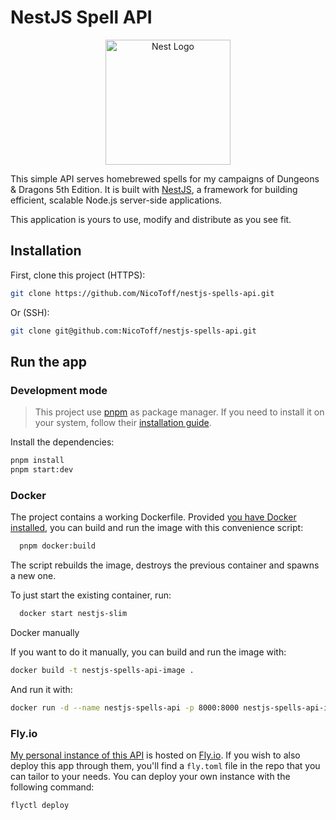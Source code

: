 # NestJS Spell API

<div style="text-align: center;" align="center">
  <img src="https://nestjs.com/img/logo-small.svg" width="200" alt="Nest Logo" />
</div>

This simple API serves homebrewed spells for my campaigns of Dungeons & Dragons 5th Edition. It is built with [NestJS](https://nestjs.com/), a framework for building efficient, scalable Node.js server-side applications.

This application is yours to use, modify and distribute as you see fit. 

## Installation

First, clone this project (HTTPS):

```bash
git clone https://github.com/NicoToff/nestjs-spells-api.git
```
Or (SSH):
```bash
git clone git@github.com:NicoToff/nestjs-spells-api.git
```
## Run the app

### Development mode

> This project use [pnpm](https://pnpm.io/) as package manager. If you need to install it on your system, follow their [installation guide](https://pnpm.io/installation).

Install the dependencies:

```bash
pnpm install
pnpm start:dev
```

### Docker

The project contains a working Dockerfile. Provided [you have Docker installed](https://docs.docker.com/get-docker/), you can build and run the image with this convenience script:

```bash
  pnpm docker:build
```

The script rebuilds the image, destroys the previous container and spawns a new one.

To just start the existing container, run:

```bash
  docker start nestjs-slim
```

<datails>

<summary>Docker manually</summary>

If you want to do it manually, you can build and run the image with:

```bash
docker build -t nestjs-spells-api-image .
```

And run it with:

```bash
docker run -d --name nestjs-spells-api -p 8000:8000 nestjs-spells-api-image
```

</details>

### Fly.io

[My personal instance of this API](https://nestjs-spells-api.fly.dev/) is hosted on [Fly.io](https://fly.io/). If you wish to also deploy this app through them, you'll find a `fly.toml` file in the repo that you can tailor to your needs. You can deploy your own instance with the following command:

```bash
flyctl deploy
```
